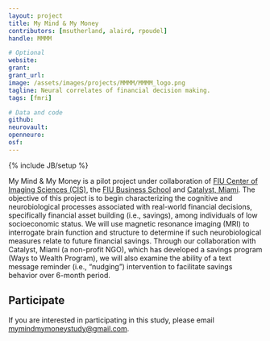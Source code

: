 ```yaml
---
layout: project
title: My Mind & My Money
contributors: [msutherland, alaird, rpoudel]
handle: MMMM

# Optional
website:
grant:
grant_url:
image: /assets/images/projects/MMMM/MMMM_logo.png
tagline: Neural correlates of financial decision making.
tags: [fmri]

# Data and code
github:
neurovault:
openneuro:
osf:
---
```

{% include JB/setup %}

My Mind & My Money is a pilot project under collaboration of [FIU Center of Imaging Sciences (CIS)](http://cismri.fiu.edu), the [FIU Business School](https://business.fiu.edu) and [Catalyst, Miami](https://catalystmiami.org). The objective of this project is to begin characterizing the cognitive and neurobiological processes associated with real-world financial decisions, specifically financial asset building (i.e., savings), among individuals of low socioeconomic status. We will use magnetic resonance imaging (MRI) to interrogate brain function and structure to determine if such neurobiological measures relate to future financial savings. Through our collaboration with Catalyst, Miami (a non-profit NGO), which has developed a savings program (Ways to Wealth Program), we will also examine the ability of a text message reminder (i.e., “nudging”) intervention to facilitate savings behavior over 6-month period.


## Participate
If you are interested in participating in this study, please email mymindmymoneystudy@gmail.com.

